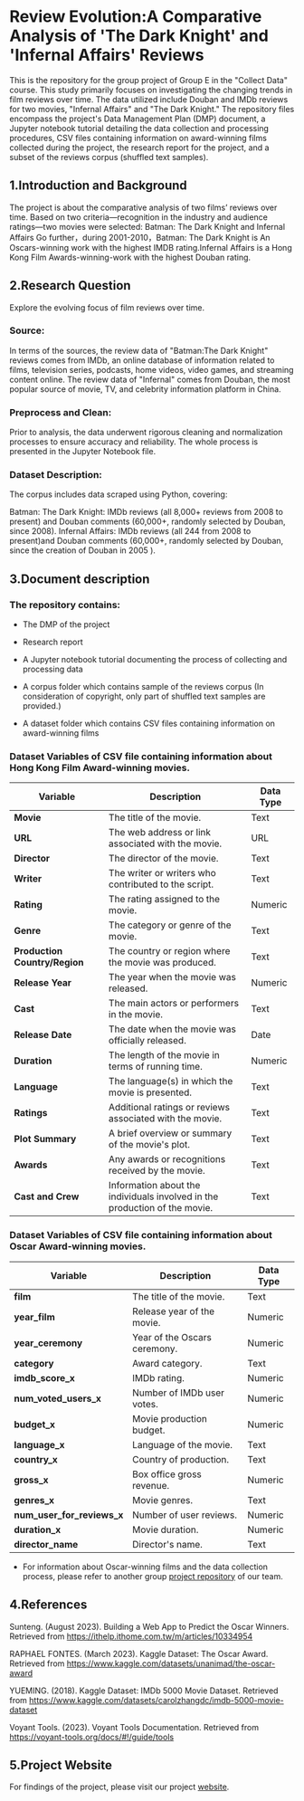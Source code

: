 # Review Evolution:A Comparative  Analysis of 'The Dark Knight' and 'Infernal Affairs' Reviews

This is the repository for the group project of Group E in the "Collect Data" course. This study primarily focuses on investigating the changing trends in film reviews over time. The data utilized include Douban and IMDb reviews for two movies, "Infernal Affairs" and "The Dark Knight." The repository files encompass the project's Data Management Plan (DMP) document, a Jupyter notebook tutorial detailing the data collection and processing procedures, CSV files containing information on award-winning films collected during the project, the research report for the project, and a subset of the reviews corpus (shuffled text samples).

## 1.Introduction and Background

The project is about the comparative analysis of two films’ reviews over time.
Based on two criteria—recognition in the industry and audience ratings—two movies were selected: Batman: The Dark Knight and Infernal Affairs
Go further，during 2001-2010，Batman: The Dark Knight is An Oscars-winning work with the highest IMDB rating.Infernal Affairs is a Hong Kong Film Awards-winning-work with the highest Douban rating.

## 2.Research Question

Explore the evolving focus of film reviews over time.

### Source:

In terms of the sources, the review data of "Batman:The Dark Knight" reviews comes from IMDb, an online database of information related to films, television series, podcasts, home videos, video games, and streaming content online. The review data of "Infernal" comes from Douban, the most popular source of movie, TV, and celebrity information platform in China.

### Preprocess and Clean:

Prior to analysis, the data underwent rigorous cleaning and normalization processes to ensure accuracy and reliability. The whole process is presented in the Jupyter Notebook file. 

### Dataset Description:

The corpus includes data scraped using Python, covering: 

Batman: The Dark Knight: IMDb reviews (all 8,000+ reviews from 2008 to present) and Douban comments (60,000+, randomly selected by Douban, since 2008).
Infernal Affairs: IMDb reviews (all 244 from 2008 to present)and Douban comments (60,000+, randomly selected by Douban, since the creation of Douban in 2005 ).

## 3.Document description

### The repository contains:
* The DMP of the project

* Research report

* A Jupyter notebook tutorial documenting the process of collecting and processing data

* A corpus folder which contains sample of the reviews corpus (In consideration of copyright, only part of shuffled text samples are provided.)

* A dataset folder which contains CSV files containing information on award-winning films

### Dataset Variables of CSV file containing information about Hong Kong Film Award-winning movies.

| Variable                  | Description                                           | Data Type   |
|---------------------------|-------------------------------------------------------|-------------|
| **Movie**                 | The title of the movie.                               | Text        |
| **URL**                   | The web address or link associated with the movie.    | URL         |
| **Director**              | The director of the movie.                             | Text        |
| **Writer**                | The writer or writers who contributed to the script.  | Text        |
| **Rating**                | The rating assigned to the movie.                     | Numeric     |
| **Genre**                 | The category or genre of the movie.                   | Text        |
| **Production Country/Region** | The country or region where the movie was produced. | Text        |
| **Release Year**          | The year when the movie was released.                 | Numeric     |
| **Cast**                  | The main actors or performers in the movie.          | Text        |
| **Release Date**          | The date when the movie was officially released.      | Date        |
| **Duration**              | The length of the movie in terms of running time.     | Numeric     |
| **Language**              | The language(s) in which the movie is presented.     | Text        |
| **Ratings**               | Additional ratings or reviews associated with the movie. | Text    |
| **Plot Summary**          | A brief overview or summary of the movie's plot.      | Text        |
| **Awards**                | Any awards or recognitions received by the movie.     | Text        |
| **Cast and Crew**         | Information about the individuals involved in the production of the movie. | Text |

### Dataset Variables of CSV file containing information about Oscar Award-winning movies.

| Variable                   | Description                                           | Data Type   |
|----------------------------|-------------------------------------------------------|-------------|
| **film**                   | The title of the movie.                               | Text        |
| **year_film**              | Release year of the movie.                             | Numeric     |
| **year_ceremony**          | Year of the Oscars ceremony.                           | Numeric     |
| **category**               | Award category.                                       | Text        |
| **imdb_score_x**           | IMDb rating.                                          | Numeric     |
| **num_voted_users_x**      | Number of IMDb user votes.                             | Numeric     |
| **budget_x**               | Movie production budget.                              | Numeric     |
| **language_x**             | Language of the movie.                                 | Text        |
| **country_x**              | Country of production.                                 | Text        |
| **gross_x**                | Box office gross revenue.                              | Numeric     |
| **genres_x**               | Movie genres.                                         | Text        |
| **num_user_for_reviews_x** | Number of user reviews.                                | Numeric     |
| **duration_x**             | Movie duration.                                       | Numeric     |
| **director_name**          | Director's name.                                      | Text        |



* For information about Oscar-winning films and the data collection process, please refer to another group [project repository](https://github.com/BonBonTown/GroupE_T-M) of our team.

## 4.References

Sunteng. (August 2023). Building a Web App to Predict the Oscar Winners.
Retrieved from https://ithelp.ithome.com.tw/m/articles/10334954

RAPHAEL FONTES. (March 2023). Kaggle Dataset: The Oscar Award.
Retrieved from https://www.kaggle.com/datasets/unanimad/the-oscar-award

YUEMING. (2018). Kaggle Dataset: IMDb 5000 Movie Dataset.
Retrieved from https://www.kaggle.com/datasets/carolzhangdc/imdb-5000-movie-dataset

Voyant Tools. (2023). Voyant Tools Documentation.
Retrieved from https://voyant-tools.org/docs/#!/guide/tools

## 5.Project Website

For findings of the project, please visit our project [website](https://filmproject.my.canva.site/cd).
